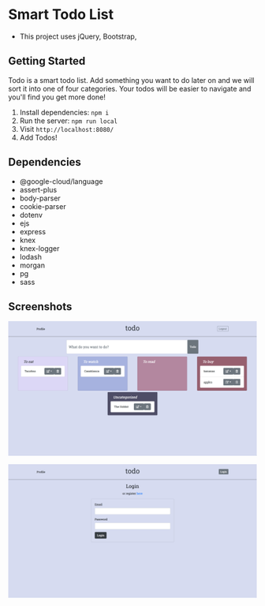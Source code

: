 # Smart Todo List

- This project uses jQuery, Bootstrap,

## Getting Started

Todo is a smart todo list. Add something you want to do later on and we will sort it into one of four categories. Your todos will be easier to navigate and you'll find you get more done!

1. Install dependencies: `npm i`
2. Run the server: `npm run local`
3. Visit `http://localhost:8080/`
4. Add Todos!

## Dependencies

-  @google-cloud/language
-  assert-plus
-  body-parser
-  cookie-parser
-  dotenv
-  ejs
-  express
-  knex
-  knex-logger
-  lodash
-  morgan
-  pg
-  sass

## Screenshots

!["Screenshot of main Todo page"](https://github.com/da-morgan/to-do-midterm/blob/README/docs/Main%20Todo%20Page.png?raw=true)

!["Screenshot of Login page"](https://github.com/da-morgan/to-do-midterm/blob/README/docs/Login%20View.png?raw=true)